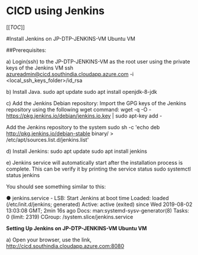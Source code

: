 # CICD using Jenkins

[[_TOC_]]

#Install Jenkins on JP-DTP-JENKINS-VM Ubuntu VM

##Prerequisites:

a) Login(ssh) to the JP-DTP-JENKINS-VM as the root user using the private keys of the Jenkins VM 
   ssh azureadmin@cicd.southindia.cloudapp.azure.com  -i <local_ssh_keys_folder>/id_rsa

b) Install Java.
   sudo apt update
   sudo apt install openjdk-8-jdk

c) Add the Jenkins Debian repository:
   Import the GPG keys of the Jenkins repository using the following wget command:
   wget -q -O - https://pkg.jenkins.io/debian/jenkins.io.key | sudo apt-key add -
   
   Add the Jenkins repository to the system
   sudo sh -c 'echo deb http://pkg.jenkins.io/debian-stable binary/ > /etc/apt/sources.list.d/jenkins.list'   

d) Install Jenkins:
   sudo apt update
   sudo apt install jenkins

e) Jenkins service will automatically start after the installation process is complete. 
   This can be verify it by printing the service status
   sudo systemctl status jenkins
   
   You should see something similar to this:
   
   ● jenkins.service - LSB: Start Jenkins at boot time
   Loaded: loaded (/etc/init.d/jenkins; generated)
   Active: active (exited) since Wed 2019-08-02 13:03:08 GMT; 2min 16s ago
       Docs: man:systemd-sysv-generator(8)
       Tasks: 0 (limit: 2319)
   CGroup: /system.slice/jenkins.service



**Setting Up Jenkins  on JP-DTP-JENKINS-VM Ubuntu VM**

a) Open your browser, use the link, http://cicd.southindia.cloudapp.azure.com:8080
   
  